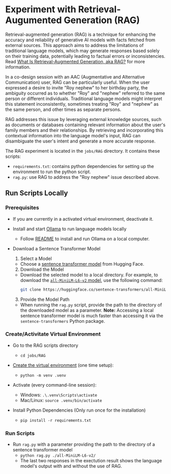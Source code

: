 # Experiment with Retrieval-Augumented Generation (RAG)

Retrieval-augmented generation (RAG) is a technique for enhancing the accuracy and reliability of
generative AI models with facts fetched from external sources. This approach aims to address the
limitations of traditional language models, which may generate responses based solely on their
training data, potentially leading to factual errors or inconsistencies. Read 
[What Is Retrieval-Augmented Generation, aka RAG?](https://blogs.nvidia.com/blog/what-is-retrieval-augmented-generation/)
for more information.

In a co-design session with an AAC (Augmentative and Alternative Communication) user, RAG can
be particularly useful. When the user expressed a desire to invite "Roy nephew" to her birthday
party, the ambiguity occurred as to whether "Roy" and "nephew" referred to the same person or
different individuals. Traditional language models might interpret this statement inconsistently,
sometimes treating "Roy" and "nephew" as the same person, and other times as separate persons.

RAG addresses this issue by leveraging external knowledge sources, such as documents or databases
containing relevant information about the user's family members and their relationships. By
retrieving and incorporating this contextual information into the language model's input, RAG
can disambiguate the user's intent and generate a more accurate response.

The RAG experiment is located in the `jobs/RAG` directory. It contains these scripts:

* `requirements.txt`: contains python dependencies for setting up the environment to run
the python script.
* `rag.py`: use RAG to address the "Roy nephew" issue described above.

## Run Scripts Locally

### Prerequisites

* If you are currently in a activated virtual environment, deactivate it.

* Install and start [Ollama](https://github.com/ollama/ollama) to run language models locally
  * Follow [README](https://github.com/ollama/ollama?tab=readme-ov-file#customize-a-model) to
  install and run Ollama on a local computer.

* Download a Sentence Transformer Model
  1. Select a Model
    - Choose a [sentence transformer model](https://huggingface.co/sentence-transformers) from Hugging Face.
  2. Download the Model
    - Download the selected model to a local directory. For example, to download the 
    [`all-MiniLM-L6-v2` model](https://huggingface.co/sentence-transformers/all-MiniLM-L6-v2), use the following
    command:
      ```sh
      git clone https://huggingface.co/sentence-transformers/all-MiniLM-L6-v2
      ```
  3. Provide the Model Path
    - When running the `rag.py` script, provide the path to the directory of the downloaded model as a parameter.
  **Note:** Accessing a local sentence transformer model is much faster than accessing it via the
  `sentence-transformers` Python package.

### Create/Activitate Virtual Environment
* Go to the RAG scripts directory
  - `cd jobs/RAG`

* [Create the virtual environment](https://docs.python.org/3/library/venv.html)
  (one time setup): 
  - `python -m venv .venv` 

* Activate (every command-line session):
  - Windows: `.\.venv\Scripts\activate`
  - Mac/Linux: `source .venv/bin/activate`

* Install Python Dependencies (Only run once for the installation)
  - `pip install -r requirements.txt`

### Run Scripts
* Run `rag.py` with a parameter providing the path to the directory of a sentence transformer model
  - `python rag.py ./all-MiniLM-L6-v2/`
  - The last two responses in the exectution result shows the language model's output
  with and without the use of RAG.

